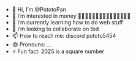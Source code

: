 - 👋 Hi, I’m @PototoPan
- 👀 I’m interested in money 🤑🤑🤑🤑🤑🤑🤑🤑🤑🤑🤑🤑🤑🤑🤑
- 🌱 I’m currently learning how to do web stuff 
- 💞️ I’m looking to collaborate on tbd
- 📫 How to reach me: discord pototo5454
- 😄 Pronouns: ...
- ⚡ Fun fact: 2025 is a square number

<!---
PototoPan/PototoPan is a ✨ special ✨ repository because its `README.md` (this file) appears on your GitHub profile.
You can click the Preview link to take a look at your changes.
--->
